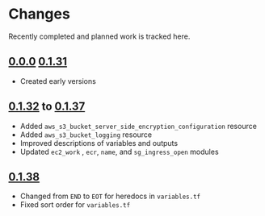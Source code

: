 # Changes
Recently completed and planned work is tracked here.

## [0.0.0](.) [0.1.31](.)
- Created early versions

## [0.1.32](.) to [0.1.37](.)
- Added `aws_s3_bucket_server_side_encryption_configuration` resource
- Added `aws_s3_bucket_logging` resource
- Improved descriptions of variables and outputs
- Updated `ec2_work` , `ecr`, `name`,  and `sg_ingress_open` modules

## [0.1.38](.)
- Changed from `END` to `EOT` for heredocs in `variables.tf`
- Fixed sort order for `variables.tf`
